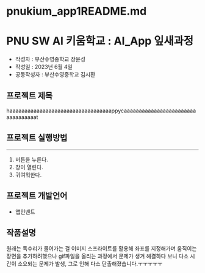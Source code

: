 # pnukium_app1README.md
# PNU SW AI 키움학교 : AI_App 잎새과정 
+ 작성자 : 부산수영중학교 장윤성
+ 작성일 : 2023년 6월 4일
+ 공동작성자 : 부산수영중학교 김시환

## 프로젝트 제목
haaaaaaaaaaaaaaaaaaaaaaaaaaaaaaaaaappycaaaaaaaaaaaaaaaaaaaaaaaaaaaaaaaaaat

## 프로젝트 실행방법
---
1. 버튼을 누른다.
2. 창이 열린다.
3. 귀여워한다.


## 프로젝트 개발언어
+ 앱인벤트

## 작품설명
원래는 독수리가 물어가는 걸 이미지 스프라이트를 활용해 좌표를 지정해가며 움직이는 장면을 추가하려했으나 gif파일을 올리는 과정에서 문제가 생겨 해결하다 보니 다소 시간이 소요되는 문제가 발생, 그로 인해 다소 단촐해졌습니다.ㅜㅜㅜㅜㅜ

